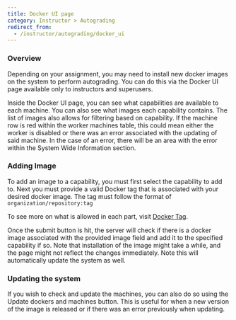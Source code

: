 ```yaml
---
title: Docker UI page
category: Instructor > Autograding
redirect_from:
  - /instructor/autograding/docker_ui
---
```

### Overview
Depending on your assignment, you may need to install new docker
images on the system to perform autograding. You can do this via 
the Docker UI page available only to instructors and superusers.

Inside the Docker UI page, you can see what capabilities are
available to each machine. You can also see what images
each capability contains. The list of images also allows for
filtering based on capability. If the machine row is red within
the worker machines table, this could mean either the worker is
disabled or there was an error associated with the updating of
said machine. In the case of an error, there will be an area with
the error within the System Wide Information section.

### Adding Image
To add an image to a capability, you must first select the 
capability to add to. Next you must provide a valid Docker
tag that is associated with your desired docker image.
The tag must follow the format of ``organization/repository:tag``

To see more on what is allowed in each part, visit 
[Docker Tag](https://docs.docker.com/engine/reference/commandline/tag/).

Once the submit button is hit, the server will check if there is a 
docker image associated with the provided image field and add it to 
the specified capability if so. Note that installation of the image
might take a while, and the page might not reflect the changes
immediately. Note this will automatically update the system as well.

### Updating the system
If you wish to check and update the machines, you can also do so using
the Update dockers and machines button. This is useful for when a new
version of the image is released or if there was an error previously
when updating.